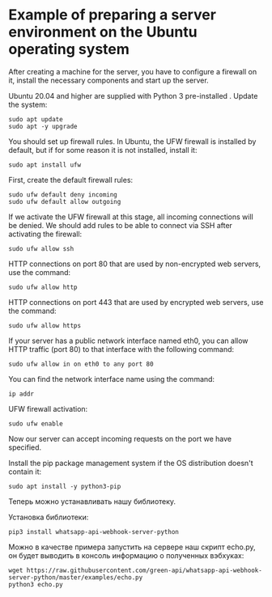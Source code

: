 # Example of preparing a server environment on the Ubuntu operating system

After creating a machine for the server, you have to configure a firewall on it, install the necessary components and start up the server.

Ubuntu 20.04 and higher are supplied with Python 3 pre-installed .
Update the system:
```
sudo apt update
sudo apt -y upgrade
```

You should set up firewall rules. In Ubuntu, the UFW firewall is installed by default, but if for some reason it is not installed, install it:
```
sudo apt install ufw
```

First, create the default firewall rules:
```
sudo ufw default deny incoming
sudo ufw default allow outgoing
```

If we activate the UFW firewall at this stage, all incoming connections will be denied.
We should add rules to be able to connect via SSH after activating the firewall:
```
sudo ufw allow ssh
```

HTTP connections on port 80 that are used by non-encrypted web servers, use the command:
```
sudo ufw allow http
```

HTTP connections on port 443 that are used by encrypted web servers, use the command: 
```
sudo ufw allow https
```

If your server has a public network interface named eth0, you can allow HTTP traffic (port 80) to that interface with the following command:
```
sudo ufw allow in on eth0 to any port 80
```

You can find the network interface name using the command:
```
ip addr
```

UFW firewall activation:
```
sudo ufw enable
```

Now our server can accept incoming requests on the port we have specified.

Install the pip package management system if the OS distribution doesn't contain it:
```
sudo apt install -y python3-pip
```

Теперь можно устанавливать нашу библиотеку.

Установка библиотеки:
```
pip3 install whatsapp-api-webhook-server-python
```

Можно в качестве примера запустить на сервере наш скрипт echo.py, он будет выводить в консоль информацию о полученных вэбхуках:
```
wget https://raw.githubusercontent.com/green-api/whatsapp-api-webhook-server-python/master/examples/echo.py
python3 echo.py
```
